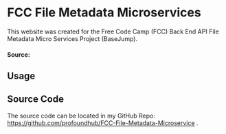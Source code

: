 # FCC File Metadata Microservices

This website was created for the Free Code Camp (FCC) Back End API File Metadata Micro Services Project (BaseJump).

#### Source: 

## Usage


## Source Code
The source code can be located in my GitHub Repo: https://github.com/profoundhub/FCC-File-Metadata-Microservice .
